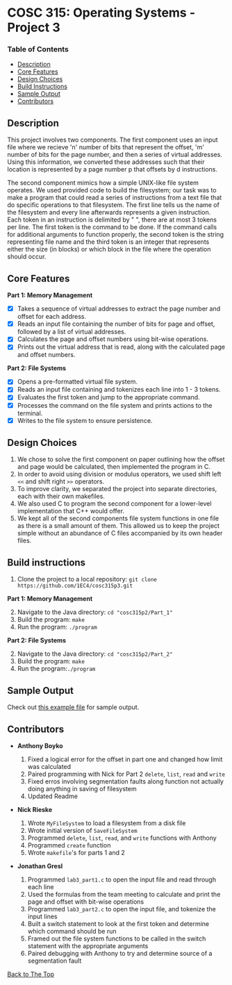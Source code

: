 # COSC 315: Operating Systems - Project 3

### Table of Contents
- [Description](#description)
- [Core Features](#core-features)
- [Design Choices](#design-choices)
- [Build Instructions](#build-instructions)
- [Sample Output](#sample-output)
- [Contributors](#contributors)

## Description
This project involves two components. The first component uses an input file where we recieve 'n' number of bits that represent the offset, 'm' number of bits for the page number, and then a series of virtual addresses. Using this information, we converted these addresses such that their location is represented by a page number p that offsets by d instructions.  

The second component mimics how a simple UNIX-like file system operates. We used provided code to build the filesystem; our task was to make a program that could read a series of instructions from a text file that do specific operations to that filesystem. The first line tells us the name of the filesystem and every line afterwards represents a given instruction. Each token in an instruction is delimited by " ", there are at most 3 tokens per line. The first token is the command to be done. If the command calls for additional arguments to function properly, the second token is the string representing file name and the third token is an integer that represents either the size (in blocks) or which block in the file where the operation should occur.

## Core Features

**Part 1: Memory Management**
- [x] Takes a sequence of virtual addresses to extract the page number and offset for each address.
- [x] Reads an input file containing the number of bits for page and offset, followed by a list of virtual addresses.
- [x] Calculates the page and offset numbers using bit-wise operations.
- [x] Prints out the virtual address that is read, along with the calculated page and offset numbers.

**Part 2: File Systems**
- [x] Opens a pre-formatted virtual file system.
- [x] Reads an input file containing and tokenizes each line into 1 - 3 tokens.
- [x] Evaluates the first token and jump to the appropriate command.
- [x] Processes the command on the file system and prints actions to the terminal.
- [x] Writes to the file system to ensure persistence.

## Design Choices
  1. We chose to solve the first component on paper outlining how the offset and page would be calculated, then implemented the program in C.
  2. In order to avoid using division or modulus operators, we used shift left `<<` and shift right `>>` operators.
  3. To improve clarity, we separated the project into separate directories, each with their own makefiles.
  4. We also used C to program the second component for a lower-level implementation that C++ would offer.
  5. We kept all of the second components file system functions in one file as there is a small amount of them. This allowed us to keep the project simple without an abundance of C files accompanied by its own header files.   
  
## Build instructions

  1. Clone the project to a local repository:   `git clone https://github.com/1EC4/cosc315p3.git`
  
**Part 1: Memory Management**

  2. Navigate to the Java directory: `cd "cosc315p2/Part_1"`
  3. Build the program: `make`
  4. Run the program: `./program`
  
**Part 2: File Systems**

  2. Navigate to the Java directory: `cd "cosc315p2/Part_2"`
  3. Build the program: `make`
  4. Run the program:`./program`

## Sample Output
Check out [this example file](sample_output.txt) for sample output.

## Contributors
- **Anthony Boyko**
  1. Fixed a logical error for the offset in part one and changed how limit was calculated
  2. Paired programming with Nick for Part 2 `delete`, `list`, `read` and `write` 
  3. Fixed erros involving segmentation faults along function not actually doing anything in saving of filesystem
  4. Updated Readme

- **Nick Rieske**
  1. Wrote `MyFileSystem` to load a filesystem from a disk file
  2. Wrote initial version of `SaveFileSystem`
  3. Programmed `delete`, `list`, `read`, and `write` functions with Anthony
  4. Programmed `create` function
  5. Wrote `makefile`'s for parts 1 and 2

- **Jonathan Gresl**
  1. Programmed `lab3_part1.c` to open the input file and read through each line
  2. Used the formulas from the team meeting to calculate and print the page and offset with bit-wise operations
  3. Programmed `lab3_part2.c` to open the input file, and tokenize the input lines
  4. Built a switch statement to look at the first token and determine which command should be run
  5. Framed out the file system functions to be called in the switch statement with the appropriate arguments
  6. Paired debugging with Anthony to try and determine source of a segmentation fault

[Back to The Top](#cosc-315-operating-systems---project-3)
